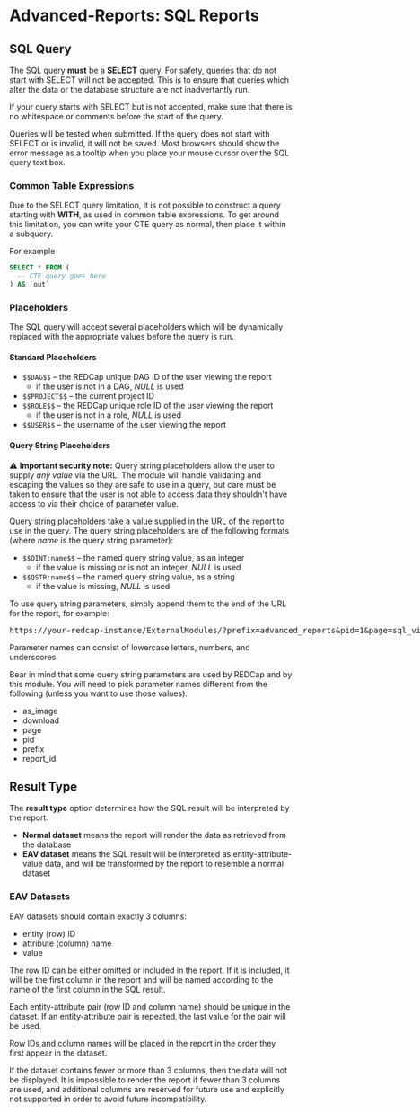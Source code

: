 # Advanced-Reports: SQL Reports

## SQL Query

The SQL query **must** be a **SELECT** query. For safety, queries that do not start with SELECT will
not be accepted. This is to ensure that queries which alter the data or the database structure are
not inadvertantly run.

If your query starts with SELECT but is not accepted, make sure that there is no whitespace or
comments before the start of the query.

Queries will be tested when submitted. If the query does not start with SELECT or is invalid, it
will not be saved. Most browsers should show the error message as a tooltip when you place your
mouse cursor over the SQL query text box.

### Common Table Expressions

Due to the SELECT query limitation, it is not possible to construct a query starting with **WITH**,
as used in common table expressions. To get around this limitation, you can write your CTE query as
normal, then place it within a subquery.

For example
```sql
SELECT * FROM (
  -- CTE query goes here
) AS `out`
```

### Placeholders

The SQL query will accept several placeholders which will be dynamically replaced with the
appropriate values before the query is run.

#### Standard Placeholders

* `$$DAG$$` &ndash; the REDCap unique DAG ID of the user viewing the report
  * if the user is not in a DAG, *NULL* is used
* `$$PROJECT$$` &ndash; the current project ID
* `$$ROLE$$` &ndash; the REDCap unique role ID of the user viewing the report
  * if the user is not in a role, *NULL* is used
* `$$USER$$` &ndash; the username of the user viewing the report

#### Query String Placeholders

:warning: **Important security note:**
Query string placeholders allow the user to supply *any value* via the URL. The module will handle
validating and escaping the values so they are safe to use in a query, but care must be taken to
ensure that the user is not able to access data they shouldn't have access to via their choice of
parameter value.

Query string placeholders take a value supplied in the URL of the report to use in the query. The
query string placeholders are of the following formats (where *name* is the query string parameter):

* `$$QINT:name$$` &ndash; the named query string value, as an integer
  * if the value is missing or is not an integer, *NULL* is used
* `$$QSTR:name$$` &ndash; the named query string value, as a string
  * if the value is missing, *NULL* is used

To use query string parameters, simply append them to the end of the URL for the report, for
example:

<tt style="white-space:nowrap">https://your-redcap-instance/ExternalModules/?prefix=advanced_reports&pid=1&page=sql_view&report_id=my_report<b>&my_parameter=AnExampleParameterValue</b></tt>

Parameter names can consist of lowercase letters, numbers, and underscores.

Bear in mind that some query string parameters are used by REDCap and by this module. You will need
to pick parameter names different from the following (unless you want to use those values):
* as_image
* download
* page
* pid
* prefix
* report_id

## Result Type

The **result type** option determines how the SQL result will be interpreted by the report.

* **Normal dataset** means the report will render the data as retrieved from the database
* **EAV dataset** means the SQL result will be interpreted as entity-attribute-value data, and will
  be transformed by the report to resemble a normal dataset

### EAV Datasets

EAV datasets should contain exactly 3 columns:
* entity (row) ID
* attribute (column) name
* value

The row ID can be either omitted or included in the report. If it is included, it will be the first
column in the report and will be named according to the name of the first column in the SQL result.

Each entity-attribute pair (row ID and column name) should be unique in the dataset. If an
entity-attribute pair is repeated, the last value for the pair will be used.

Row IDs and column names will be placed in the report in the order they first appear in the dataset.

If the dataset contains fewer or more than 3 columns, then the data will not be displayed. It is
impossible to render the report if fewer than 3 columns are used, and additional columns are
reserved for future use and explicitly not supported in order to avoid future incompatibility.

